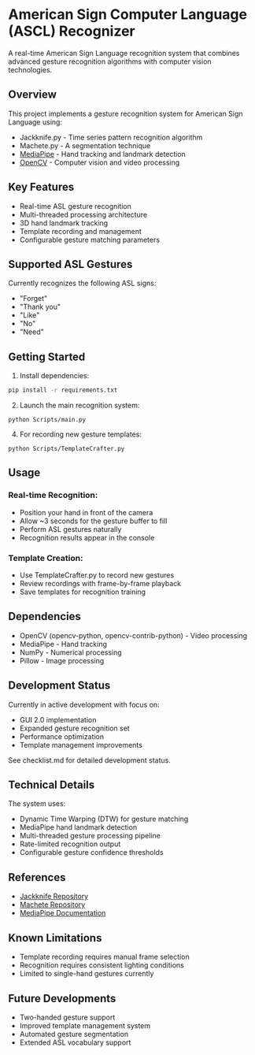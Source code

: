# American Sign Computer Language (ASCL) Recognizer

A real-time American Sign Language recognition system that combines advanced gesture recognition algorithms with computer vision technologies.

## Overview

This project implements a gesture recognition system for American Sign Language using:
- Jackknife.py - Time series pattern recognition algorithm
- Machete.py - A segmentation technique 
- [MediaPipe](https://mediapipe.dev/) - Hand tracking and landmark detection
- [OpenCV](https://opencv.org/) - Computer vision and video processing

## Key Features

- Real-time ASL gesture recognition
- Multi-threaded processing architecture  
- 3D hand landmark tracking
- Template recording and management
- Configurable gesture matching parameters

## Supported ASL Gestures

Currently recognizes the following ASL signs:
- "Forget" 
- "Thank you"
- "Like"
- "No"
- "Need"

## Getting Started

1. Install dependencies:
```bash
pip install -r requirements.txt
```

2. Launch the main recognition system:
```
python Scripts/main.py
```

4. For recording new gesture templates:
```
python Scripts/TemplateCrafter.py
```

## Usage

### Real-time Recognition:

- Position your hand in front of the camera
- Allow ~3 seconds for the gesture buffer to fill
- Perform ASL gestures naturally
- Recognition results appear in the console

### Template Creation:

- Use TemplateCrafter.py to record new gestures
- Review recordings with frame-by-frame playback
- Save templates for recognition training

## Dependencies

- OpenCV (opencv-python, opencv-contrib-python) - Video processing
- MediaPipe - Hand tracking
- NumPy - Numerical processing
- Pillow - Image processing

## Development Status

Currently in active development with focus on:

- GUI 2.0 implementation
- Expanded gesture recognition set
- Performance optimization
- Template management improvements

See checklist.md for detailed development status.

## Technical Details

The system uses:

- Dynamic Time Warping (DTW) for gesture matching
- MediaPipe hand landmark detection
- Multi-threaded gesture processing pipeline
- Rate-limited recognition output
- Configurable gesture confidence thresholds

## References

- [Jackknife Repository](https://github.com/ISUE/Jackknife)
- [Machete Repository](https://github.com/ISUE/Machete)
- [MediaPipe Documentation](https://ai.google.dev/edge/mediapipe/solutions/guide)

## Known Limitations

- Template recording requires manual frame selection
- Recognition requires consistent lighting conditions
- Limited to single-hand gestures currently

## Future Developments

- Two-handed gesture support
- Improved template management system
- Automated gesture segmentation
- Extended ASL vocabulary support
